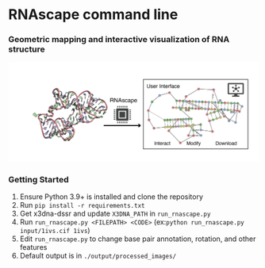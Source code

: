 # RNAscape command line
### Geometric mapping and interactive visualization of RNA structure
![What is this](graphical_abstract_no_transparent.png)
### Getting Started
1. Ensure Python 3.9+ is installed and clone the repository
2. Run `pip install -r requirements.txt`
3. Get x3dna-dssr and update `X3DNA_PATH` in `run_rnascape.py`
4. Run `run_rnascape.py <FILEPATH> <CODE>` (ex:`python run_rnascape.py input/1ivs.cif 1ivs`)
5. Edit `run_rnascape.py` to change base pair annotation, rotation, and other features
6. Default output is in `./output/processed_images/`
